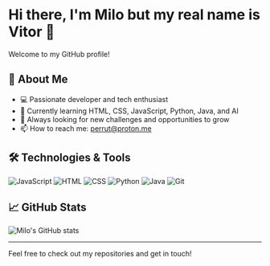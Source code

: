 # Hi there, I'm Milo but my real name is Vitor 👋

Welcome to my GitHub profile!

## 🚀 About Me

- 💻 Passionate developer and tech enthusiast
- 🌱 Currently learning HTML, CSS, JavaScript, Python, Java, and AI
- 🎯 Always looking for new challenges and opportunities to grow
- 📫 How to reach me: perrut@proton.me

## 🛠️ Technologies & Tools

![JavaScript](https://img.shields.io/badge/-JavaScript-black?style=flat-square&logo=javascript)
![HTML](https://img.shields.io/badge/-Node.js-black?style=flat-square&logo=html)
![CSS](https://img.shields.io/badge/-React-black?style=flat-square&logo=css)
![Python](https://img.shields.io/badge/-Python-black?style=flat-square&logo=python)
![Java](https://img.shields.io/badge/-Python-black?style=flat-square&logo=java)
![Git](https://img.shields.io/badge/-Git-black?style=flat-square&logo=git)

## 📈 GitHub Stats

![Milo's GitHub stats](https://github-readme-stats.vercel.app/api?username=milomillow&show_icons=true&theme=dracula)

---

Feel free to check out my repositories and get in touch!
